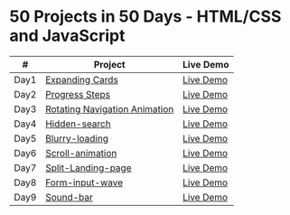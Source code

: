 
# 50 Projects in 50 Days - HTML/CSS and JavaScript





|  #  | Project                                                                                                                     | Live Demo                                                                         |
| :-: | --------------------------------------------------------------------------------------------------------------------------- | --------------------------------------------------------------------------------- |
| Day1  | [Expanding Cards](https://github.com/Yemresalcan/50days50Project/tree/main/Day%201)                                   | [Live Demo](https://50days50-project-day1.vercel.app/)               |
| Day2  | [Progress Steps](https://github.com/Yemresalcan/50days50Project/tree/main/Day%202/Progress%20Steps)                                      | [Live Demo](https://50days-50project-day2.netlify.app/)                |
| Day3  | [Rotating Navigation Animation](https://github.com/Yemresalcan/50days50Project/tree/main/Day%203/Rotating%20Navigation%20Animation)                       | [Live Demo](https://50days-50project-day3.netlify.app/) |
| Day4  | [Hidden-search](https://github.com/Yemresalcan/50days50Project/tree/main/Day%204/hidden-search)                       | [Live Demo](https://50days50project-day4.netlify.app/) |
| Day5  | [Blurry-loading](https://github.com/Yemresalcan/50days50Project/tree/main/Day%205/blurry-loading)                       | [Live Demo](https://50days50project-day5.netlify.app/) |
| Day6  | [Scroll-animation](https://github.com/Yemresalcan/50days50Project/tree/main/Day%206/scroll-animation)                       | [Live Demo](https://50days50project-day6.netlify.app/) |
| Day7  | [Split-Landing-page](https://github.com/Yemresalcan/50days50Project/tree/main/Day%207/split-landing-page)                       | [Live Demo](https://50days50project-day7.netlify.app/) |
| Day8  | [Form-input-wave](https://github.com/Yemresalcan/50days50Project/tree/main/Day%208/form-input-wave)                       | [Live Demo](https://50days50project-day8.netlify.app/) |
| Day9  | [Sound-bar](https://github.com/Yemresalcan/50days50Project/tree/main/Day%209/sound-bar)                       | [Live Demo](https://50days50project-day9.netlify.app/) |

